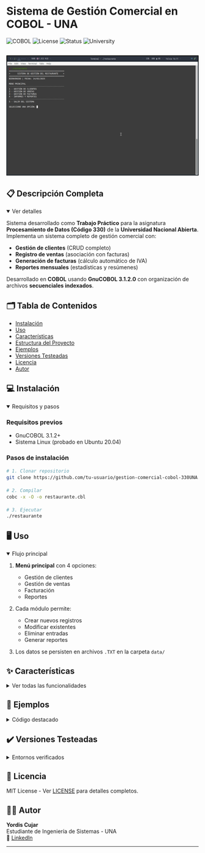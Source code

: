 # Sistema de Gestión Comercial en COBOL - UNA

![COBOL](https://img.shields.io/badge/Language-COBOL-00599C?style=for-the-badge&logo=openjdk&logoColor=white)
![License](https://img.shields.io/badge/License-MIT-green?style=for-the-badge)
![Status](https://img.shields.io/badge/Status-Completed-brightgreen?style=for-the-badge)
![University](https://img.shields.io/badge/Universidad-Nacional_Abierta-blue?style=for-the-badge)

##
![Principal](./src/1.png)

## 📋 Descripción Completa
<details open>
<summary>Ver detalles</summary>

Sistema desarrollado como **Trabajo Práctico** para la asignatura **Procesamiento de Datos (Código 330)** de la **Universidad Nacional Abierta**. Implementa un sistema completo de gestión comercial con:

- **Gestión de clientes** (CRUD completo)
- **Registro de ventas** (asociación con facturas)
- **Generación de facturas** (cálculo automático de IVA)
- **Reportes mensuales** (estadísticas y resúmenes)

Desarrollado en **COBOL** usando **GnuCOBOL 3.1.2.0** con organización de archivos **secuenciales indexados**.
</details>

## 🗂️ Tabla de Contenidos
- [Instalación](#-instalación)
- [Uso](#-uso)
- [Características](#-características)
- [Estructura del Proyecto](#-estructura-del-proyecto)
- [Ejemplos](#-ejemplos)
- [Versiones Testeadas](#-versiones-testeadas)
- [Licencia](#-licencia)
- [Autor](#-autor)

## 💻 Instalación
<details open>
<summary>Requisitos y pasos</summary>

### Requisitos previos
- GnuCOBOL 3.1.2+
- Sistema Linux (probado en Ubuntu 20.04)

### Pasos de instalación
```bash
# 1. Clonar repositorio
git clone https://github.com/tu-usuario/gestion-comercial-cobol-330UNA.git

# 2. Compilar
cobc -x -O -o restaurante.cbl

# 3. Ejecutar
./restaurante
```
</details>

## 🖥️ Uso
<details open>
<summary>Flujo principal</summary>

1. **Menú principal** con 4 opciones:
   - Gestión de clientes
   - Gestión de ventas
   - Facturación
   - Reportes

2. Cada módulo permite:
   - Crear nuevos registros
   - Modificar existentes
   - Eliminar entradas
   - Generar reportes

3. Los datos se persisten en archivos `.TXT` en la carpeta `data/`
</details>

## ✨ Características
<details>
<summary>Ver todas las funcionalidades</summary>

### Gestión de Clientes
![Gestión Clientes](./src/2.png)
- Registro con RIF, nombre y datos de contacto
- Validación de formatos
- Búsqueda por RIF

### Facturación Automática
![Facturación](./src/3.png)
- Generación con numeración consecutiva
- Cálculo automático de IVA
- Asociación con ventas

### Reportes Mensuales
![Reportes](./src/4.png)
1. Listado de clientes
2. Facturas por período
3. Resumen estadístico
</details>

## 📝 Ejemplos
<details>
<summary>Código destacado</summary>

### Estructura de datos
```cobol
01 CLIENTE-REG.
   05 CLIENTE-RIF       PIC X(10).
   05 CLIENTE-RAZON     PIC X(50).
   05 CLIENTE-TELEFONO  PIC X(15).
```

### Menú principal
```
++++++++++++++++++++++++++
+ SISTEMA COMERCIAL COBOL +
++++++++++++++++++++++++++
1. Gestión Clientes
2. Registro Ventas
3. Facturación
4. Reportes
5. Salir
Seleccione opción: 
```
</details>

## ✔️ Versiones Testeadas
<details>
<summary>Entornos verificados</summary>

- **GnuCOBOL**: 3.1.2
- **Sistemas Operativos**:
  - Ubuntu 20.04 LTS
  - Debian 10
- **Hardware**:
  - x86_64 architecture
  - Requiere 50MB de almacenamiento
</details>

## 📜 Licencia
MIT License - Ver [LICENSE](LICENSE) para detalles completos.

## 👨‍💻 Autor
**Yordis Cujar**  
Estudiante de Ingeniería de Sistemas - UNA  
🔗 [LinkedIn](https://linkedin.com/in/yordiscujar)  

---